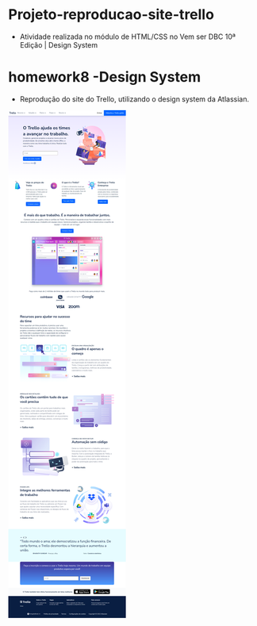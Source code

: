# Projeto-reproducao-site-trello
- Atividade realizada no módulo de HTML/CSS no Vem ser DBC 10ª Edição | Design System


# homework8 -Design System


- Reprodução do site do Trello, utilizando o design system da Atlassian.


![](../img/trello.png)